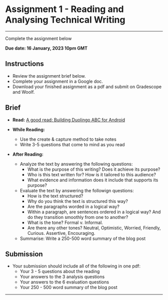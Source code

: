 # Assignment 1 - Reading and Analysing Technical Writing

---

<aside>


Complete the assignment below

</aside>

**Due date: 16 January, 2023 10pm GMT**

## Instructions

- Review the assignment brief below.
- Complete your assignment in a Google doc. 
- Download your finished assignment as a pdf and submit on Gradescope and Woolf.

## Brief

- **Read:** [A good read: Building Duolingo ABC for Android](https://blog.duolingo.com/a-good-read-building-duolingo-abc-for-android/)

- **While Reading:** 
  - Use the create & capture method to take notes
  - Write 3-5 questions that come to mind as you read

- **After Reading:**
  - Analyze the text by answering the following questions:
    - What is the purpose of this writing? Does it achieve its purpose?
    - Who is this text written for? How is it tailored to this audience?
    - What evidence and information does it include that supports its purpose?
  - Evaluate the text by answering the followign questions:
    - How is the text structured?
    - Why do you think the text is structured this way?
    - Are the paragraphs worded in a logical way?
    - Within a paragraph, are sentences ordered in a logical way? And do they transition smoothly from one to another?
    - What is the tone? Formal v. Informal.
    - Are there any other tones? Neutral, Optimistic, Worried, Friendly, Curious. Assertive, Encouraging.
  - Summarise: Write a 250-500 word summary of the blog post

## Submission

- Your submission should include all of the following in one pdf:
  - Your 3 - 5 questions about the reading
  - Your answers to the 3 analysis questions  
  - Your answers to the 6 evaluation questions
  - Your 250 - 500 word summary of the blog post

---
